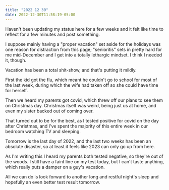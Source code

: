 ```yaml
---
title: "2022 12 30"
date: 2022-12-30T11:58:19-05:00
---
```


Haven't been updating my status here for a few weeks and it felt like time to
reflect for a few minutes and post something.

I suppose mainly having a "proper vacation" set aside for the holidays was one
reason for distraction from this page; "senioritis" sets in pretty hard for me
mid-December and I get into a totally lethargic mindset. I think I needed it,
though.

Vacation has been a total shit-show, and that's putting it mildly.

First the kid got the flu, which meant he couldn't go to school for most of the
last week, during which the wife had taken off so she could have time for
herself.

Then we heard my parents got covid, which threw off our plans to see them on
Christmas day. Christmas itself was weird, being just us at home, and even my
sister backed out of coming over.

That turned out to be for the best, as I tested positive for covid on the day
after Christmas, and I've spent the majority of this entire week in our bedroom
watching TV and sleeping.

Tomorrow is the last day of 2022, and the last two weeks has been an absolute
disaster, so at least it feels like 2023 can only go up from here.


As I'm writing this I heard my parents both tested negative, so they're out of
the woods. I still have a faint line on my test today, but I can't taste
anything, which really puts a damper on a guy's vacation.

All we can do is look forward to another long and restful night's sleep and
hopefully an even better test result tomorrow.
